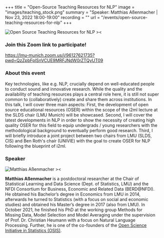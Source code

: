 +++
title = "Open-Source Teaching Resources for NLP"
image = "images/teaching_stock.png"
summary = "Speaker: Matthias Aßenmacher | Nov 23, 2022 18:00-19:00"
recording = ""
url = "/events/open-source-teaching-resources-for-nlp"
+++

<!--more-->

![Open Source Teaching Resources for NLP ><](/images/teaching_stock.png)

### Join this Zoom link to participate!
https://lmu-munich.zoom.us/j/96127621735?pwd=QzZpbFplSnVCUE9MRFJNdW0rZTQyUT09

### About this event

Key technologies, like e.g. NLP, crucially depend on well-educated people to conduct sound and innovative research. While the quality and the availability of teaching resources plays a central role here, it is still not super common to (collaboratively) create and share them across institutions. In this talk, I will cover three main aspects:
First, the development of open source educational resources (OSER) within the scope of the i2ml lecture at the SLDS chair (LMU Munich) will be showcased. Second, I will cover the latest developments in NLP in order to show the necessity of creating high quality OSER for this field to equip undergrads / young researchers with the methodological background to eventually perform good research. Third, I will briefly introduce a joint project between two chairs from LMU (SLDS, CIS) and Ben Roth's chair (UNIVIE) with the goal to create OSER for NLP following the blueprint of i2ml.


### Speaker

![Matthias Aßenmacher ><](/images/assenmacher.png)

**Matthias Aßenmacher** is a postdoctoral researcher at the Chair of Statistical Learning and Data Science (Dept. of Statistics, LMU) and the NFDI Consortium for Business, Economic and Related Data (BERD@NFDI). He obtained his Bachelor’s degree in Economics from LMU in 2014, afterwards he turned to Statistics (with a focus on social and economic studies) and obtained his Master’s degree in 2017 (also from LMU). In October 2021, he finished his PhD at the working group Methods for Missing Data, Model Selection and Model Averaging under the supervision of Prof. Dr. Christian Heumann with a focus on Natural Language Processing. Further, he is one of the co-founders of the [Open Science Initiative in Statistics (OSIS)](https://www.statistik.uni-muenchen.de/institut/osis/index.html).